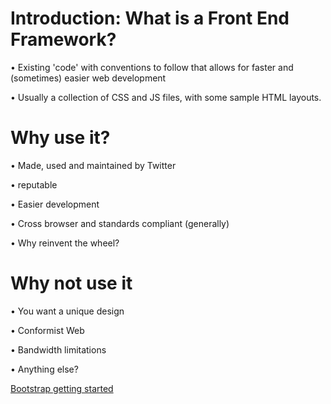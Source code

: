 # Introduction: What is a Front End Framework?

• Existing 'code' with conventions to follow that allows for faster and (sometimes) easier web development

• Usually a collection of CSS and JS files, with some sample HTML layouts.

# Why use it?

• Made, used and maintained by Twitter

• reputable

• Easier development

• Cross browser and standards compliant (generally)

• Why reinvent the wheel?

# Why not use it

• You want a unique design

• Conformist Web

• Bandwidth limitations

• Anything else?

[Bootstrap getting started](https://getbootstrap.com/docs/3.3/getting-started/)
